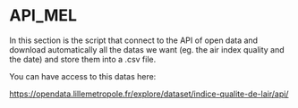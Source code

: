 # API_MEL

In this section is the script that connect to the API of open data and download automatically all the datas we want (eg. the air index quality and the date) and store them into a .csv file.

You can have access to this datas here:

https://opendata.lillemetropole.fr/explore/dataset/indice-qualite-de-lair/api/